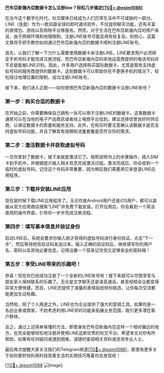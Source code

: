 **巴布亞新幾內亞数据卡怎么注册line？轻松几步搞定[[TG💪+ @esim1088](https://t.me/s/esim1088)]**

在当今这个数字化时代，社交媒体已经成为人们日常生活中不可或缺的一部分。LINE（连我）作为一款风靡全球的即时通讯软件，不仅提供聊天功能，还有丰富的表情包、游戏以及购物平台等服务。然而，对于生活在巴布亞新幾內亞的用户来说，由于网络环境和地理限制，注册LINE账号可能显得有些复杂。别担心，这篇文章将手把手教你如何通过巴布亞新幾內亞的数据卡顺利注册LINE账号。

首先，让我们了解一下为什么需要使用数据卡来注册LINE。LINE要求用户必须绑定手机号码才能完成注册流程，而巴布亞新幾內亞的本地运营商提供的电话号码并不总是能被LINE识别。因此，许多用户选择购买国际数据卡，尤其是那些支持虚拟号码的服务商提供的数据卡。这些数据卡可以帮助你在不更换手机的情况下，轻松绕过地理位置的限制，成功注册LINE账号。

接下来，我们进入正题——如何使用巴布亞新幾內亞的数据卡注册LINE账号？

### 第一步：购买合适的数据卡

在开始之前，你需要确保自己拥有一张可以用于注册LINE的数据卡。这类数据卡通常可以在当地的电子产品商店或者线上电商平台找到。建议选择信誉良好的供应商，以保证数据卡的质量和服务支持。此外，在购买时要注意确认该数据卡是否支持虚拟号码功能，并且了解其有效期和流量套餐是否符合你的需求。

### 第二步：激活数据卡并获取虚拟号码

一旦你拿到了数据卡，接下来就是激活它了。按照说明书上的步骤操作，插入SIM卡到手机中，并根据提示输入相关信息完成激活过程。激活完成后，你会收到一个临时的虚拟号码。记住这个号码非常重要，因为稍后我们需要用它来登录LINE应用程序。

### 第三步：下载并安装LINE应用

现在是时候下载LINE应用程序了。无论你是Android用户还是iOS用户，都可以直接从官方应用商店搜索“LINE”并免费下载安装。打开应用后，你会看到一个简洁直观的操作界面，引导你一步步完成注册流程。

### 第四步：填写基本信息并验证身份

启动LINE后，系统会要求你输入刚才获得的虚拟号码进行身份验证。点击“下一步”，然后等待短信验证码发送过来。输入正确的验证码后，继续填写你的用户名、密码以及其他必要信息。记得设置一个容易记住但又足够安全的密码哦！

### 第五步：享受LINE带来的乐趣吧！

恭喜！现在你已经成功注册了一个全新的LINE账号啦！接下来就可以尽情享受与朋友家人保持联系的乐趣了。无论是文字聊天还是语音通话，甚至视频会议都变得异常方便快捷。而且，LINE还提供了海量的表情贴纸供你挑选，让你每次交流都能更加生动有趣。

当然啦，除了个人用途之外，LINE也为企业提供了强大的营销工具。如果你是一名创业者或商家，不妨考虑利用LINE@的功能来拓展业务范围，吸引更多潜在客户群体。

总之，通过上述简单易懂的方法，即使身处巴布亞新幾內亞这样一个相对偏远的地方，也完全能够轻松地注册并使用LINE这款优秀的社交平台。希望本文对你有所帮助，如果有任何疑问或遇到困难，请随时查阅相关资料或咨询专业人士。

最后再次提醒大家关注我们的Telegram频道[[TG💪+ @esim1088](https://t.me/s/esim1088)]，那里有更多关于如何更好地利用科技改善生活的实用技巧等着你去发现呢！

[[TG💪+ @esim1088](https://t.me/s/esim1088) ![Image](https://i.postimg.cc/4NQfJmqS/Snipaste-2025-05-13-00-14-12.png)]
